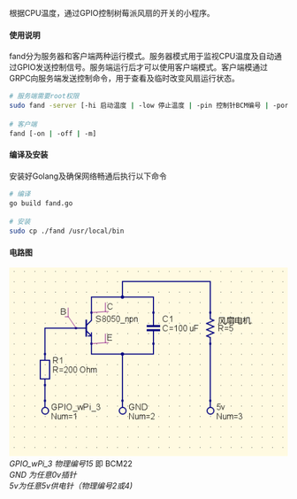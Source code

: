  根据CPU温度，通过GPIO控制树莓派风扇的开关的小程序。  

#### 使用说明
fand分为服务器和客户端两种运行模式。服务器模式用于监视CPU温度及自动通过GPIO发送控制信号。服务端运行后才可以使用客户端模式。客户端模通过GRPC向服务端发送控制命令，用于查看及临时改变风扇运行状态。

```bash
# 服务端需要root权限  
sudo fand -server [-hi 启动温度 | -low 停止温度 | -pin 控制针BCM编号 | -port GRPC端口号]  
  
# 客户端  
fand [-on | -off | -m]  
```

#### 编译及安装
安装好Golang及确保网络畅通后执行以下命令
```bash
# 编译
go build fand.go

# 安装
sudo cp ./fand /usr/local/bin
```

#### 电路图  
  
![电路示意图](https://github.com/jjling2011/fand/blob/main/readme/circuit01.png?raw=true)  
*GPIO_wPi_3 物理编号15* 即 BCM22  
*GND 为任意0v插针*  
*5v为任意5v供电针（物理编号2或4)*  
